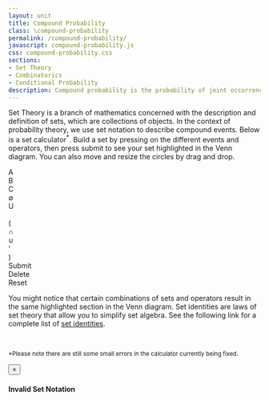 ```yaml
---
layout: unit
title: Compound Probability
class: \compound-probability
permalink: /compound-probability/
javascript: compound-probability.js
css: compound-probability.css
sections:
- Set Theory
- Combinatorics
- Conditional Probability
description: Compound probability is the probability of joint occurrence of two or more simple events.
---
```



<p>Set Theory is a branch of mathematics concerned with the description and definition of sets, which are collections of objects.  In the context of probability theory, we use set notation to describe compound events.  Below is a set calculator<sup>*</sup>.  Build a set by pressing on the different events and operators, then press submit to see your set highlighted in the Venn diagram.  You can also move and resize the circles by drag and drop.</p>
<div id="setCalc">
    <div class="btn btn-default setItem">A</div>
    <div class="btn btn-default setItem">B</div>
    <div class="btn btn-default setItem">C</div>
    <div class="btn btn-default setItem">&empty;</div>
    <div class="btn btn-default setItem">U</div><br>
    <div class="btn btn-default setItem">(</div>
    <div class="btn btn-default setItem">&cap;</div>
    <div class="btn btn-default setItem">&cup;</div>
    <div class="btn btn-default setItem">'</div>
    <div class="btn btn-default setItem">)</div>
    <div class="form-control" id="set"></div>
    <div class="btn btn-default" id="submit">Submit</div>
    <div class="btn btn-default" id="delete">Delete</div>
    <div class="btn btn-default" id="reset">Reset</div>
</div>
<p>You might notice that certain combinations of sets and operators result in the same highlighted section in the Venn diagram. Set identities are laws of set theory that allow you to simplify set algebra. See the following link for a complete list of <a href='https://cs.brown.edu/courses/cs022/static/files/documents/sets.pdf'>set identities</a>.</p>
<br>
<p><sup>*Please note there are still some small errors in the calculator currently being fixed.</sup></p>

<!-- Modal -->
<div class="modal fade" id="myModal" role="dialog">
    <div class="modal-dialog modal-sm">
      <div class="modal-content">
        <div class="modal-header">
          <button type="button" class="close" data-dismiss="modal">&times;</button>
          <h4 class="modal-title">Invalid Set Notation</h4>
        </div>
        <div class="modal-body">
          <p class='text-center' id='invalidSet'></p>
        </div>
      </div>
    </div>
</div>


<!-- <p>Combinatorics is a branch of mathematics concerned with counting sequences and sets of objects.  For example imagine we have a bag of uniquely colored marbles and I ask you to pick some number of the marbles at random without replacement. How many different sequences (permutations) of the marbles are there? How many different sets (combinations)?  Choose a size below representing the number of marbles in the bag. Then using the slider on the left visualize the number of permutations and combinations of marbles.</p>

<div>
  <select class="form-control" id="sizeComb">
    <option data-content="<div id='balls_1'></div>">1</option>
    <option data-content="<div id='balls_2'></div>">2</option>
    <option data-content="<div id='balls_3'></div>">3</option>
    <option data-content="<div id='balls_4'></div>">4</option>
  </select>
</div>
<label class="radio-inline"><input type="radio" name="radioComb" checked="checked" value=false>Permutation</label>
<label class="radio-inline"><input type="radio" name="radioComb" value=true>Combination</label>
<div class='explanationComb'>
    <p>Permutations represent unique orderings of objects in a set.  We can determine the exact number of permutations with the following formula:</p>
    $$P(n,r) = \dfrac{n!}{(n-r)!}$$
    <p>\(n\) represents the total number of objects to pick from and \(r\) represents the number of objects being chosen.</p>
</div>
<div class='explanationComb' style='display:none'>
    <p>Combinations represent unique combinations of objects in a set.  We can determine the exact number of combinations with the following formula:</p>
    $$C(n,r) = \dfrac{n!}{r!(n-r)!}$$
    <p>\(n\) represents the total number of objects to pick from and \(r\) represents the number of objects being chosen.</p>
</div> -->


<!-- <p>Conditional probability is a measure of the probability of an event given another event has occurred. It can be expressed mathematically as the following:</p>
$$P(A|B) = \dfrac{P(A \cap B)}{P(B)}$$
<p>To visualize this concept move and rescale the shelfs by drag and drop and toggle the current perspective.  What is the probability a ball lands on a shelf? What is the probability given the ball has or will hit another shelf?</p>
<div id='svgProbCP'></div>
<p>This visualization was adapted from Victor Powell's fantastic visualization of <a href="http://setosa.io/conditional/">conditional probability</a>.</p> -->

                    